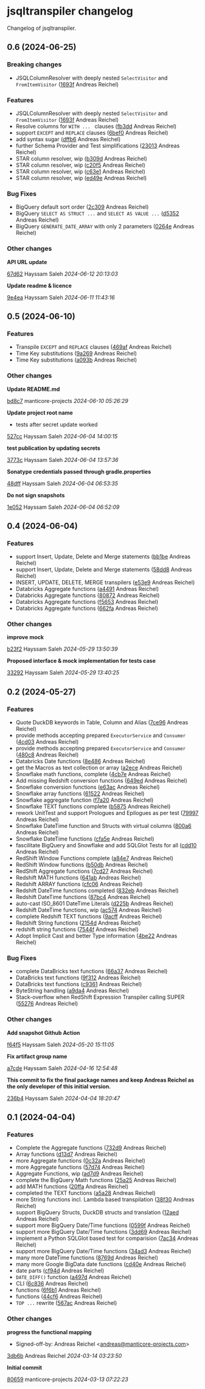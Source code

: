 # jsqltranspiler changelog

Changelog of jsqltranspiler.

## 0.6 (2024-06-25)

### Breaking changes

-  JSQLColumnResolver with deeply nested `SelectVisitor` and `FromItemVisitor` ([1693f](https://github.com/starlake-ai/jsqltranspiler/commit/1693f52cc1879e1) Andreas Reichel)

### Features

-  JSQLColumnResolver with deeply nested `SelectVisitor` and `FromItemVisitor` ([1693f](https://github.com/starlake-ai/jsqltranspiler/commit/1693f52cc1879e1) Andreas Reichel)
-  Resolve columns for `WITH ... ` clauses ([fb3dd](https://github.com/starlake-ai/jsqltranspiler/commit/fb3dd73fe95e449) Andreas Reichel)
-  support `EXCEPT` and `REPLACE` clauses ([6bef0](https://github.com/starlake-ai/jsqltranspiler/commit/6bef0de0f235347) Andreas Reichel)
-  add syntax sugar ([dffb6](https://github.com/starlake-ai/jsqltranspiler/commit/dffb63f42644f0e) Andreas Reichel)
-  further Schema Provider and Test simplifications ([23013](https://github.com/starlake-ai/jsqltranspiler/commit/23013fa9f1baa3f) Andreas Reichel)
-  STAR column resolver, wip ([b309d](https://github.com/starlake-ai/jsqltranspiler/commit/b309df83547310d) Andreas Reichel)
-  STAR column resolver, wip ([c20f5](https://github.com/starlake-ai/jsqltranspiler/commit/c20f5add69cc288) Andreas Reichel)
-  STAR column resolver, wip ([c63e1](https://github.com/starlake-ai/jsqltranspiler/commit/c63e10012bd8853) Andreas Reichel)
-  STAR column resolver, wip ([ed49e](https://github.com/starlake-ai/jsqltranspiler/commit/ed49e89c31d13c9) Andreas Reichel)

### Bug Fixes

-  BigQuery default sort order ([2c309](https://github.com/starlake-ai/jsqltranspiler/commit/2c3090e59bba146) Andreas Reichel)
-  BigQuery `SELECT AS STRUCT ...` and `SELECT AS VALUE ...` ([d5352](https://github.com/starlake-ai/jsqltranspiler/commit/d5352cfd8214e8a) Andreas Reichel)
-  BigQuery `GENERATE_DATE_ARRAY` with only 2 parameters ([0264e](https://github.com/starlake-ai/jsqltranspiler/commit/0264ea1ca951b07) Andreas Reichel)

### Other changes

**API URL update**


[67d62](https://github.com/starlake-ai/jsqltranspiler/commit/67d62bdd349b804) Hayssam Saleh *2024-06-12 20:13:03*

**Update readme & licence**


[9e4ea](https://github.com/starlake-ai/jsqltranspiler/commit/9e4eae7161ef4fd) Hayssam Saleh *2024-06-11 11:43:16*


## 0.5 (2024-06-10)

### Features

-  Transpile `EXCEPT` and `REPLACE` clauses ([469af](https://github.com/starlake-ai/jsqltranspiler/commit/469af1cd3973718) Andreas Reichel)
-  Time Key substitutions ([9a269](https://github.com/starlake-ai/jsqltranspiler/commit/9a2692f3433948f) Andreas Reichel)
-  Time Key substitutions ([a093b](https://github.com/starlake-ai/jsqltranspiler/commit/a093b486665503c) Andreas Reichel)

### Other changes

**Update README.md**


[bd8c7](https://github.com/starlake-ai/jsqltranspiler/commit/bd8c7b3cc944570) manticore-projects *2024-06-10 05:26:29*

**Update project root name**

* tests after secret update worked

[527cc](https://github.com/starlake-ai/jsqltranspiler/commit/527cc11b58d1cb3) Hayssam Saleh *2024-06-04 14:00:15*

**test publication by updating secrets**


[3773c](https://github.com/starlake-ai/jsqltranspiler/commit/3773c338facfe42) Hayssam Saleh *2024-06-04 13:57:36*

**Sonatype credentials passed through gradle.properties**


[48dff](https://github.com/starlake-ai/jsqltranspiler/commit/48dffc3215367f4) Hayssam Saleh *2024-06-04 06:53:35*

**Do not sign snapshots**


[1e052](https://github.com/starlake-ai/jsqltranspiler/commit/1e0524dd90b521f) Hayssam Saleh *2024-06-04 06:52:09*


## 0.4 (2024-06-04)

### Features

-  support Insert, Update, Delete and Merge statements ([bb1be](https://github.com/starlake-ai/jsqltranspiler/commit/bb1be258dbc1f4f) Andreas Reichel)
-  support Insert, Update, Delete and Merge statements ([58dd8](https://github.com/starlake-ai/jsqltranspiler/commit/58dd86fb296de24) Andreas Reichel)
-  INSERT, UPDATE, DELETE, MERGE transpilers ([e53e9](https://github.com/starlake-ai/jsqltranspiler/commit/e53e9a0239440b0) Andreas Reichel)
-  Databricks Aggregate functions ([a4491](https://github.com/starlake-ai/jsqltranspiler/commit/a4491aa0079c0ba) Andreas Reichel)
-  Databricks Aggregate functions ([80872](https://github.com/starlake-ai/jsqltranspiler/commit/8087289120ae747) Andreas Reichel)
-  Databricks Aggregate functions ([f5653](https://github.com/starlake-ai/jsqltranspiler/commit/f5653c86d5ac5fa) Andreas Reichel)
-  Databricks Aggregate functions ([662fa](https://github.com/starlake-ai/jsqltranspiler/commit/662fa5a83953b5f) Andreas Reichel)

### Other changes

**improve mock**


[b23f2](https://github.com/starlake-ai/jsqltranspiler/commit/b23f25c6f6d78d4) Hayssam Saleh *2024-05-29 13:50:39*

**Proposed interface & mock implementation for tests case**


[33292](https://github.com/starlake-ai/jsqltranspiler/commit/33292e81ca0e5a2) Hayssam Saleh *2024-05-29 13:40:25*


## 0.2 (2024-05-27)

### Features

-  Quote DuckDB keywords in Table, Column and Alias ([7ce96](https://github.com/starlake-ai/jsqltranspiler/commit/7ce96b21a2bbd78) Andreas Reichel)
-  provide methods accepting prepared `ExecutorService` and `Consumer` ([4cd03](https://github.com/starlake-ai/jsqltranspiler/commit/4cd03f665a66da2) Andreas Reichel)
-  provide methods accepting prepared `ExecutorService` and `Consumer` ([480c8](https://github.com/starlake-ai/jsqltranspiler/commit/480c82da7dcad26) Andreas Reichel)
-  Databricks Date functions ([8e486](https://github.com/starlake-ai/jsqltranspiler/commit/8e486c7f346d8d8) Andreas Reichel)
-  get the Macros as text collection or array ([a2ece](https://github.com/starlake-ai/jsqltranspiler/commit/a2ecea72f4da4bc) Andreas Reichel)
-  Snowflake math functions, complete ([4cb7e](https://github.com/starlake-ai/jsqltranspiler/commit/4cb7e85007d54a6) Andreas Reichel)
-  Add missing Redshift conversion functions ([649ed](https://github.com/starlake-ai/jsqltranspiler/commit/649edd4fe1d3c0e) Andreas Reichel)
-  Snowflake conversion functions ([e63ac](https://github.com/starlake-ai/jsqltranspiler/commit/e63ac784f0d3a3d) Andreas Reichel)
-  Snowflake array functions ([61522](https://github.com/starlake-ai/jsqltranspiler/commit/615228255d135bb) Andreas Reichel)
-  Snowflake aggregate function ([f7a20](https://github.com/starlake-ai/jsqltranspiler/commit/f7a20930f061029) Andreas Reichel)
-  Snowflake TEXT functions complete ([b5875](https://github.com/starlake-ai/jsqltranspiler/commit/b5875b0a2d547dd) Andreas Reichel)
-  rework UnitTest and support Prologues and Epilogues as per test ([79997](https://github.com/starlake-ai/jsqltranspiler/commit/799975daf13b0c4) Andreas Reichel)
-  Snowflake DateTime function and Structs with virtual columns ([800a6](https://github.com/starlake-ai/jsqltranspiler/commit/800a6e971ea8f67) Andreas Reichel)
-  Snowflake DateTime functions ([cfa5e](https://github.com/starlake-ai/jsqltranspiler/commit/cfa5e36a62bfd4e) Andreas Reichel)
-  fascilitate BigQuery and Snowflake and add SQLGlot Tests for all ([cdd10](https://github.com/starlake-ai/jsqltranspiler/commit/cdd10dd7192c2e9) Andreas Reichel)
-  RedShift Window Functions complete ([a84e7](https://github.com/starlake-ai/jsqltranspiler/commit/a84e7e2a0e83214) Andreas Reichel)
-  RedShift Window functions ([b50db](https://github.com/starlake-ai/jsqltranspiler/commit/b50dbef060d60cc) Andreas Reichel)
-  RedShift Aggregate functions ([7cd27](https://github.com/starlake-ai/jsqltranspiler/commit/7cd2734d4cce83b) Andreas Reichel)
-  Redshift MATH functions ([641ab](https://github.com/starlake-ai/jsqltranspiler/commit/641ab58974382a5) Andreas Reichel)
-  Redshift ARRAY functions ([cfc06](https://github.com/starlake-ai/jsqltranspiler/commit/cfc069ca425a250) Andreas Reichel)
-  Redshift DateTime functions completed ([832eb](https://github.com/starlake-ai/jsqltranspiler/commit/832eb1874209119) Andreas Reichel)
-  Redshift DateTime functions ([87bc4](https://github.com/starlake-ai/jsqltranspiler/commit/87bc4d746f03338) Andreas Reichel)
-  auto-cast ISO_8601 DateTime Literals ([d225b](https://github.com/starlake-ai/jsqltranspiler/commit/d225b95799bc119) Andreas Reichel)
-  Redshift DateTime functions, wip ([ac574](https://github.com/starlake-ai/jsqltranspiler/commit/ac574e32f93ca02) Andreas Reichel)
-  complete Redshift TEXT functions ([9acff](https://github.com/starlake-ai/jsqltranspiler/commit/9acffbae8be1ce9) Andreas Reichel)
-  Redshift String functions ([2154d](https://github.com/starlake-ai/jsqltranspiler/commit/2154d02118d1ec5) Andreas Reichel)
-  redshift string functions ([7544f](https://github.com/starlake-ai/jsqltranspiler/commit/7544f9d34aa69d2) Andreas Reichel)
-  Adopt Implicit Cast and better Type information ([4be22](https://github.com/starlake-ai/jsqltranspiler/commit/4be2257be97eacc) Andreas Reichel)

### Bug Fixes

-  complete DataBricks text functions ([66a37](https://github.com/starlake-ai/jsqltranspiler/commit/66a3720f54eb669) Andreas Reichel)
-  DataBricks text functions ([9f312](https://github.com/starlake-ai/jsqltranspiler/commit/9f312caa3ad48e0) Andreas Reichel)
-  DataBricks text functions ([c9361](https://github.com/starlake-ai/jsqltranspiler/commit/c93613dd5e1ef61) Andreas Reichel)
-  ByteString handling ([a9da4](https://github.com/starlake-ai/jsqltranspiler/commit/a9da45b4e27c4d0) Andreas Reichel)
-  Stack-overflow when RedShift Expression Transpiler calling SUPER ([55276](https://github.com/starlake-ai/jsqltranspiler/commit/55276788695cc02) Andreas Reichel)

### Other changes

**Add snapshot Github Action**


[f64f5](https://github.com/starlake-ai/jsqltranspiler/commit/f64f5f8c37f6a6b) Hayssam Saleh *2024-05-20 15:11:05*

**Fix artifact group name**


[a7cde](https://github.com/starlake-ai/jsqltranspiler/commit/a7cde0d1158d375) Hayssam Saleh *2024-04-16 12:54:48*

**This commit to fix the final package names and keep Andreas Reichel as the only developer of this initial version.**


[236b4](https://github.com/starlake-ai/jsqltranspiler/commit/236b42af06b8e6f) Hayssam Saleh *2024-04-04 18:20:47*


## 0.1 (2024-04-04)

### Features

-  Complete the Aggregate functions ([732d9](https://github.com/starlake-ai/jsqltranspiler/commit/732d9ec4533be86) Andreas Reichel)
-  Array functions ([d13d7](https://github.com/starlake-ai/jsqltranspiler/commit/d13d7a25cc5e08f) Andreas Reichel)
-  more Aggregate functions ([0c32a](https://github.com/starlake-ai/jsqltranspiler/commit/0c32a055fb819fb) Andreas Reichel)
-  more Aggregate functions ([57d74](https://github.com/starlake-ai/jsqltranspiler/commit/57d74642ceab60b) Andreas Reichel)
-  Aggregate Functions, wip ([ad7d9](https://github.com/starlake-ai/jsqltranspiler/commit/ad7d932417fa7aa) Andreas Reichel)
-  complete the BigQuery Math functions ([25a25](https://github.com/starlake-ai/jsqltranspiler/commit/25a2506037a4fb7) Andreas Reichel)
-  add MATH functions ([20ffa](https://github.com/starlake-ai/jsqltranspiler/commit/20ffa7756e00c17) Andreas Reichel)
-  completed the TEXT functions ([a5a28](https://github.com/starlake-ai/jsqltranspiler/commit/a5a2835c5cf291d) Andreas Reichel)
-  more String functions incl. Lambda based transpilation ([38f30](https://github.com/starlake-ai/jsqltranspiler/commit/38f30a014b7de29) Andreas Reichel)
-  support BigQuery Structs, DuckDB structs and translation ([12aed](https://github.com/starlake-ai/jsqltranspiler/commit/12aed9ad29a10c2) Andreas Reichel)
-  support more BigQuery Date/Time functions ([0599f](https://github.com/starlake-ai/jsqltranspiler/commit/0599f3811515dcf) Andreas Reichel)
-  support more BigQuery Date/Time functions ([3dd69](https://github.com/starlake-ai/jsqltranspiler/commit/3dd691821011f33) Andreas Reichel)
-  implement a Python SQLGlot based test for comparision ([7ac34](https://github.com/starlake-ai/jsqltranspiler/commit/7ac3428e2c51e32) Andreas Reichel)
-  support more BigQuery Date/Time functions ([34ad3](https://github.com/starlake-ai/jsqltranspiler/commit/34ad3f8df0ce36a) Andreas Reichel)
-  many more DateTime functions ([8769d](https://github.com/starlake-ai/jsqltranspiler/commit/8769dc8fec7a2d1) Andreas Reichel)
-  many more Google BigData date functions ([cd40e](https://github.com/starlake-ai/jsqltranspiler/commit/cd40edabbb1a874) Andreas Reichel)
-  date parts ([cf94d](https://github.com/starlake-ai/jsqltranspiler/commit/cf94d5b1f14898a) Andreas Reichel)
-  `DATE_DIFF()` function ([a497d](https://github.com/starlake-ai/jsqltranspiler/commit/a497d80293713f6) Andreas Reichel)
-  CLI ([6c836](https://github.com/starlake-ai/jsqltranspiler/commit/6c8360ae3f73f05) Andreas Reichel)
-  functions ([6f6b1](https://github.com/starlake-ai/jsqltranspiler/commit/6f6b127fb37f3b0) Andreas Reichel)
-  functions ([44cf6](https://github.com/starlake-ai/jsqltranspiler/commit/44cf635ef2ae996) Andreas Reichel)
-  `TOP ...` rewrite ([567ac](https://github.com/starlake-ai/jsqltranspiler/commit/567acd96ca5a306) Andreas Reichel)

### Other changes

**progress the functional mapping**

* Signed-off-by: Andreas Reichel &lt;andreas@manticore-projects.com&gt;

[3db6b](https://github.com/starlake-ai/jsqltranspiler/commit/3db6beacd448544) Andreas Reichel *2024-03-14 03:23:50*

**Initial commit**


[80659](https://github.com/starlake-ai/jsqltranspiler/commit/80659ff37162a24) manticore-projects *2024-03-13 07:22:23*
